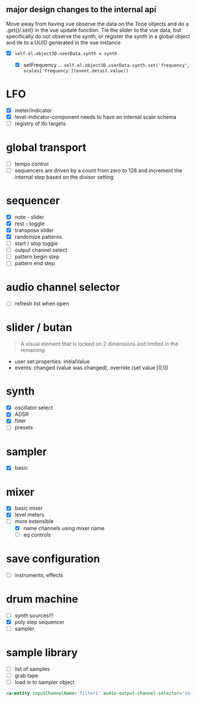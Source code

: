 ## major design changes to the internal api
Move away from having vue observe the data on the Tone objects and do a .get()/.set() in the vue update function.  Tie the slider to the vue data, but specifically do not observe the synth, or register the synth in a global object and tie to a UUID generated in the vue instance

* [x] `self.el.object3D.userData.synth = synth`
  * [x] setFrequency ... `self.el.object3D.userData.synth.set('frequency', scales['frequency'](event.detail.value))`


# LFO
* [x] meter/indicator
* [x] level-indicator-component needs to have an internal scale schema
* [ ] registry of lfo targets 

# global transport
* [ ] tempo control
* [ ] sequencers are driven by a count from zero to 128 and increment the internal step based on the divisor setting

# sequencer

* [x] note - slider
* [x] rest - toggle
* [x] transpose slider
* [x] randomize patterns
* [ ] start / stop toggle
* [ ] output channel select
* [ ] pattern begin step
* [ ] pattern end step

# audio channel selector
* [ ] refresh list when open

# slider / butan
> A visual element that is locked on 2 dimensions and limited in the remaining

* user set properties: initialValue
* events: changed (value was changed), override (set value [0,1])

# synth
* [x] oscillator select
* [x] ADSR
* [x] filter
* [ ] presets

# sampler
* [x] basic

# mixer
* [x] basic mixer
* [x] level meters
* [ ] more extensible
  * [x] name channels using mixer name
  * [ ] eq controls

# save configuration
* [ ] instruments, effects

# drum machine
* [ ] synth sources!!!
* [x] poly step sequencer
* [ ] sampler

# sample library
* [ ] list of samples
* [ ] grab tape
* [ ] load in to sampler object

```html
<a-entity inputChannelName='filter1' audio-output-channel-selector='initialValue: auto;'></a-entity>
```
